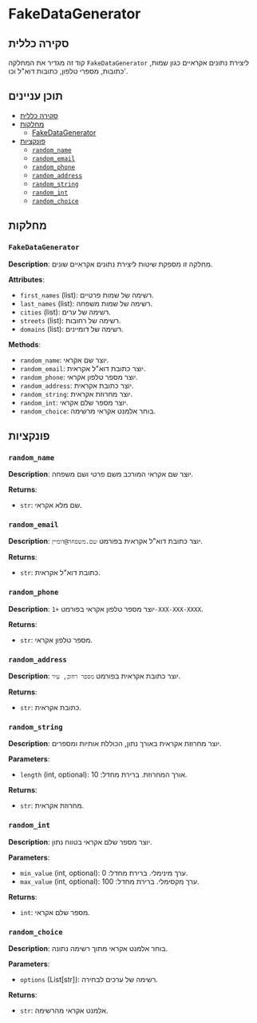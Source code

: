 # FakeDataGenerator

## סקירה כללית

קוד זה מגדיר את המחלקה `FakeDataGenerator` ליצירת נתונים אקראיים כגון שמות, כתובות, מספרי טלפון, כתובות דוא"ל וכו'.

## תוכן עניינים

- [סקירה כללית](#סקירה-כללית)
- [מחלקות](#מחלקות)
    - [FakeDataGenerator](#fakedatagenerator)
- [פונקציות](#פונקציות)
    - [`random_name`](#random_name)
    - [`random_email`](#random_email)
    - [`random_phone`](#random_phone)
    - [`random_address`](#random_address)
    - [`random_string`](#random_string)
    - [`random_int`](#random_int)
    - [`random_choice`](#random_choice)

## מחלקות

### `FakeDataGenerator`

**Description**: מחלקה זו מספקת שיטות ליצירת נתונים אקראיים שונים.

**Attributes**:
- `first_names` (list): רשימה של שמות פרטיים.
- `last_names` (list): רשימה של שמות משפחה.
- `cities` (list): רשימה של ערים.
- `streets` (list): רשימה של רחובות.
- `domains` (list): רשימה של דומיינים.

**Methods**:
- `random_name`: יוצר שם אקראי.
- `random_email`: יוצר כתובת דוא"ל אקראית.
- `random_phone`: יוצר מספר טלפון אקראי.
- `random_address`: יוצר כתובת אקראית.
- `random_string`: יוצר מחרוזת אקראית.
- `random_int`: יוצר מספר שלם אקראי.
- `random_choice`: בוחר אלמנט אקראי מרשימה.

## פונקציות

### `random_name`

**Description**: יוצר שם אקראי המורכב משם פרטי ושם משפחה.

**Returns**:
- `str`: שם מלא אקראי.

### `random_email`

**Description**: יוצר כתובת דוא"ל אקראית בפורמט `שם.משפחה@דומיין`.

**Returns**:
- `str`: כתובת דוא"ל אקראית.

### `random_phone`

**Description**: יוצר מספר טלפון אקראי בפורמט `+1-XXX-XXX-XXXX`.

**Returns**:
- `str`: מספר טלפון אקראי.

### `random_address`

**Description**: יוצר כתובת אקראית בפורמט `מספר רחוב, עיר`.

**Returns**:
- `str`: כתובת אקראית.

### `random_string`

**Description**: יוצר מחרוזת אקראית באורך נתון, הכוללת אותיות ומספרים.

**Parameters**:
- `length` (int, optional): אורך המחרוזת. ברירת מחדל: 10.

**Returns**:
- `str`: מחרוזת אקראית.

### `random_int`

**Description**: יוצר מספר שלם אקראי בטווח נתון.

**Parameters**:
- `min_value` (int, optional): ערך מינימלי. ברירת מחדל: 0.
- `max_value` (int, optional): ערך מקסימלי. ברירת מחדל: 100.

**Returns**:
- `int`: מספר שלם אקראי.

### `random_choice`

**Description**: בוחר אלמנט אקראי מתוך רשימה נתונה.

**Parameters**:
- `options` (List[str]): רשימה של ערכים לבחירה.

**Returns**:
- `str`: אלמנט אקראי מהרשימה.